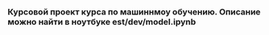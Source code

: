 ### Курсовой проект курса по машиннмоу обучению. Описание можно найти в ноутбуке est/dev/model.ipynb
